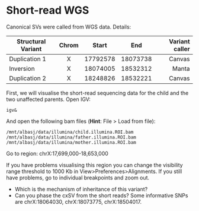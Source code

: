 # Short-read WGS

Canonical SVs were called from WGS data. Details:

| Structural Variant | Chrom | Start    | End      | Variant caller |
| ------------------ |:-----:| :-------:| :------: | --------------:|
| Duplication 1      | X     | 17792578 | 18073738 | Canvas         |
| Inversion          | X     | 18074005 | 18532312 | Manta          |
| Duplication 2      | X     | 18248826 | 18532221 | Canvas         |

First, we will visualise the short-read sequencing data for the child and the two unaffected parents. Open IGV:

```
igv&
```

And open the following bam files (**Hint**: File > Load from file):

```
/mnt/albasj/data/illumina/child.illumina.ROI.bam
/mnt/albasj/data/illumina/father.illumina.ROI.bam
/mnt/albasj/data/illumina/mother.illumina.ROI.bam
```

Go to region:
chrX:17,699,000-18,653,000	

If you have problems visualising this region you can change the visibility range threshold to 1000 Kb in View>Preferences>Alignments.
If you still have problems, go to individual breakpoints and zoom out.

- Which is the mechanism of inheritance of this variant?
- Can you phase the cxSV from the short reads? Some informative SNPs are chrX:18064030, chrX:18073775, chrX:18504017.
